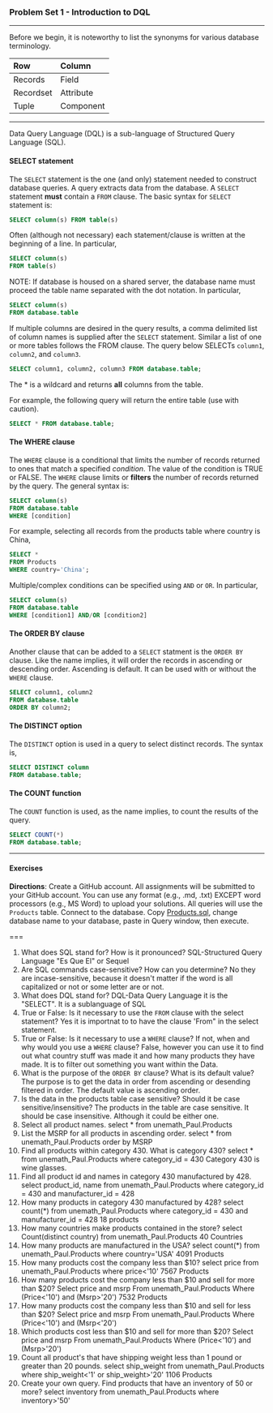 ### Problem Set 1 - Introduction to DQL 
---

Before we begin, it is noteworthy to list the synonyms for various database terminology.  

|Row |Column   | 
|:--- |:---- |
|Records  | Field |
| Recordset | Attribute |
|Tuple | Component  |

---

Data Query Language (DQL) is a sub-language of Structured Query Language (SQL).  

#### SELECT statement

The `SELECT` statement is the one (and only) statement needed to construct database queries.  A query extracts data from the database.  A `SELECT` statement **must** contain a `FROM` clause.  The basic syntax for `SELECT` statement is:

```SQL
SELECT column(s) FROM table(s)
```

Often (although not necessary) each statement/clause is written at the beginning of a line.  In particular, 

```SQL
SELECT column(s) 
FROM table(s)
```

NOTE: If database is housed on a shared server, the database name must proceed the table name separated with the dot notation.  In particular, 

```SQL
SELECT column(s) 
FROM database.table
```

If multiple columns are desired in the query results, a comma delimited list of column names is supplied after the `SELECT` statement. Similar a list of one or more tables follows the FROM clause.   The query below SELECTs `column1`, `column2`, and `column3`. 


```SQL
SELECT column1, column2, column3 FROM database.table;
```



The * is a wildcard and returns **all** columns from the table.  

For example, the following query will return the entire table (use with caution).

```SQL
SELECT * FROM database.table;
```


#### The WHERE clause

The `WHERE` clause is a conditional that limits the number of records returned to ones that match a specified *condition*.  The value of the condition is TRUE or FALSE.  The `WHERE` clause limits or **filters** the number of records returned by the query. The general syntax is:

```SQL
SELECT column(s)
FROM database.table
WHERE [condition]
```
For example, selecting all records from the products table where country is China, 

```SQL
SELECT *
FROM Products
WHERE country='China';
```


Multiple/complex conditions can be specified using `AND` or `OR`.  In particular,

```SQL
SELECT column(s)
FROM database.table
WHERE [condition1] AND/OR [condition2]
```


#### The ORDER BY clause

Another clause that can be added to a `SELECT` statment is the `ORDER BY` clause.  Like the name implies, it will order the records in ascending or descending order.  Ascending is default.  It can be used with or without the `WHERE` clause.  

```SQL
SELECT column1, column2
FROM database.table
ORDER BY column2;
```

#### The DISTINCT option

The `DISTINCT` option is used in a query to select distinct records.  The syntax is, 

```SQL
SELECT DISTINCT column
FROM database.table;
```



#### The COUNT function

The `COUNT` function is used, as the name implies, to count the results of the query.    

```SQL
SELECT COUNT(*)
FROM database.table;
```

---

#### Exercises

**Directions**: Create a GitHub account.  All assignments will be submitted to your GitHub account.  You can use any format (e.g., .md, .txt) EXCEPT word processors (e.g., MS Word) to upload your solutions.  All queries will use the `Products` table.  Connect to the database.  Copy [Products.sql](https://github.com/jamesquinlan/mat301/tree/master/products), change database name to your database, paste in Query window, then execute.

===

1. What does SQL stand for?  How is it pronounced?
  SQL-Structured Query Language
        "Es Que El" or Sequel
2. Are SQL commands case-sensitive?  How can you determine? 
  No they are incase-sensitive, because it doesn't matter if the word is all capitalized or not or some letter are or not.
3. What does DQL stand for?
  DQL-Data Query Language it is the "SELECT". It is a sublanguage of SQL
4. True or False:  Is it necessary to use the `FROM` clause with the select statement? 
  Yes it is importnat to to have the clause 'From" in the select statement.
5. True or False:  Is it necessary to use a `WHERE` clause?  If not, when and why would you use a `WHERE` clause?
  False, however you can use it to find out what country stuff was made it and how many products they have made. It is to filter out something you want within the Data.
6. What is the purpose of the `ORDER BY` clause?  What is its default value?  
  The purpose is to get the data in order from ascending or desending filtered in order. The default value is ascending order.
7. Is the data in the products table case sensitive?  Should it be case sensitive/insensitive? 
  The products in the table are case sensitive. It should be case insensitive. Although it could be either one.
8. Select all product names.
  select *
  from unemath_Paul.Products
9. List the MSRP for all products in ascending order.
  select * 
  from unemath_Paul.Products
  order by MSRP
10. Find all products within  category 430.  What is category 430?
  select *
  from unemath_Paul.Products
  where category_id = 430
  Category 430 is wine glasses.
11. Find all product id and names in category 430 manufactured by 428.
  select product_id, name
  from unemath_Paul.Products
  where category_id = 430 and manufacturer_id = 428
12. How many products in category 430 manufactured by 428?
  select count(*)
  from unemath_Paul.Products
  where category_id = 430 and manufacturer_id = 428
  18 products
13. How many countries make products contained in the store?
  select Count(distinct country)
  from unemath_Paul.Products
  40 Countries
14. How many products are manufactured in the USA?
  select count(*)
  from unemath_Paul.Products
  where country='USA'
  4091 Products
15. How many products cost the company less than $10?
  select price
  from unemath_Paul.Products
  where price<'10'
  7567 Products
16. How many products cost the company less than $10 and sell for more than $20?
  Select price and msrp 
  From unemath_Paul.Products
  Where (Price<'10') and (Msrp>'20')
  7532 Products
17. How many products cost the company less than $10 and sell for less than $20?
  Select price and msrp 
  From unemath_Paul.Products
  Where (Price<'10') and (Msrp<'20')
18. Which products cost less than $10 and sell for more than $20?
  Select price and msrp 
  From unemath_Paul.Products
  Where (Price<'10') and (Msrp>'20')
19. Count all product's that have shipping weight less than 1 pound or greater than 20 pounds.
  select ship_weight
  from unemath_Paul.Products
  where ship_weight<'1' or ship_weight>'20'
  1106 Products
20. Create your own query.
  Find products that have an inventory of 50 or more?
  select inventory
  from unemath_Paul.Products
  where inventory>'50'

